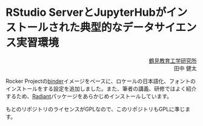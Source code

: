 # RStudio ServerとJupyterHubがインストールされた典型的なデータサイエンス実習環境

<div align="right">
<a href="https://mana.bi/">鶴見教育工学研究所</a><br/>
田中 健太
</div>

Rocker Projectの[binder](https://rocker-project.org/images/versioned/binder.html)イメージをベースに、ロケールの日本語化、フォントのインストールをする設定を追加しました。また、筆者の講義、研修ではよく紹介するため、[Radiant](https://radiant-rstats.github.io/docs/)パッケージをあらかじめインストールしています。

もとのリポジトリのライセンスがGPLなので、このリポジトリもGPLに準じます。
